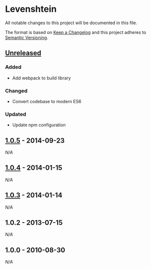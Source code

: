 # Levenshtein

All notable changes to this project will be documented in this file.

The format is based on [Keep a Changelog](http://keepachangelog.com/)
and this project adheres to [Semantic Versioning](http://semver.org/).

## [Unreleased]

### Added

* Add webpack to build library

### Changed

* Convert codebase to modern ES6

### Updated

* Update npm configuration

## [1.0.5] - 2014-09-23

*N/A*

## [1.0.4] - 2014-01-15

*N/A*

## [1.0.3] - 2014-01-14

*N/A*

## 1.0.2 - 2013-07-15

*N/A*

## 1.0.0 - 2010-08-30

*N/A*

[Unreleased]: https://github.com/gf3/Levenshtein/compare/1.0.5...HEAD
[1.0.5]: https://github.com/gf3/Levenshtein/compare/v1.0.4...1.0.5
[1.0.4]: https://github.com/gf3/Levenshtein/compare/v1.0.3...v1.0.4
[1.0.3]: https://github.com/gf3/Levenshtein/compare/v1.0.2...v1.0.3

